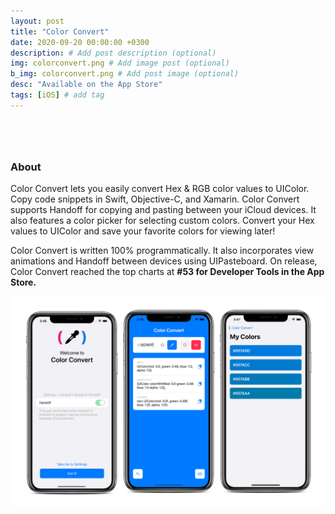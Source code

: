 ```yaml
---
layout: post
title: "Color Convert"
date: 2020-09-20 00:00:00 +0300
description: # Add post description (optional)
img: colorconvert.png # Add image post (optional)
b_img: colorconvert.png # Add post image (optional)
desc: "Available on the App Store"
tags: [iOS] # add tag
---
```


<center><a href="https://apps.apple.com/us/app/color-convert-hex-to-uicolor/id1530645748?itsct=apps_box&itscg=30200" target="_blank" style="display:inline-block;overflow:hidden;background:url(https://linkmaker.itunes.apple.com/en-us/badge-lrg.svg?releaseDate=2019-09-29&kind=iossoftware&bubble=ios_apps) no-repeat;width:135px;height:40px;"></a></center>

### About

Color Convert lets you easily convert Hex & RGB color values to UIColor. Copy code snippets in Swift, Objective-C, and Xamarin. Color Convert supports Handoff for copying and pasting between your iCloud devices. It also features a color picker for selecting custom colors. Convert your Hex values to UIColor and save your favorite colors for viewing later!

Color Convert is written 100% programmatically. It also incorporates view animations and Handoff between devices using UIPasteboard. On release, Color Convert reached the top charts at **#53 for Developer Tools in the App Store.** 

<img src="/assets/img/colorconvert_ex1.png" alt="Game of Life">
